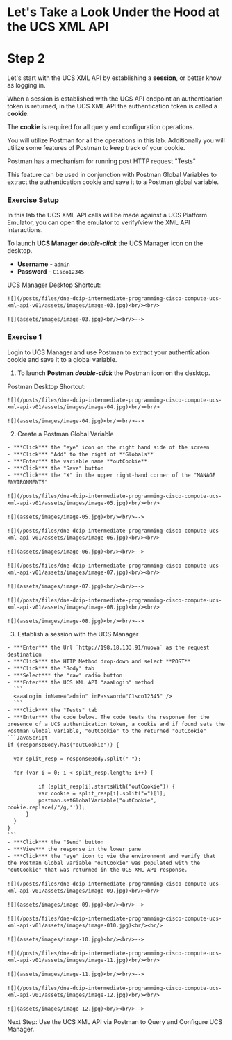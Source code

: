 # Let's Take a Look Under the Hood at the UCS XML API

# Step 2

Let's start with the UCS XML API by establishing a **session**, or better know as logging in.

When a session is established with the UCS API endpoint an authentication token is returned, in the UCS XML API the authentication token is called a **cookie**.

The **cookie** is required for all query and configuration operations.

You will utilize Postman for all the operations in this lab. Additionally you will utilize some features of Postman to keep track of your cookie.

Postman has a mechanism for running post HTTP request "Tests"

This feature can be used in conjunction with Postman Global Variables to extract the authentication cookie and save it to a Postman global variable.

### Exercise Setup

In this lab the UCS XML API calls will be made against a UCS Platform Emulator, you can open the emulator to verify/view the XML API interactions.

To launch **UCS Manager** ***double-click*** the UCS Manager icon on the desktop.

  - **Username** - `admin`
  - **Password** - `C1sco12345`

  UCS Manager Desktop Shortcut:

    ![](/posts/files/dne-dcip-intermediate-programming-cisco-compute-ucs-xml-api-v01/assets/images/image-03.jpg)<br/><br/>

    ![](assets/images/image-03.jpg)<br/><br/>-->

### Exercise 1

Login to UCS Manager and use Postman to extract your authentication cookie and save it to a global variable.

  1. To launch **Postman** ***double-click*** the Postman icon on the desktop.

  Postman Desktop Shortcut:

    ![](/posts/files/dne-dcip-intermediate-programming-cisco-compute-ucs-xml-api-v01/assets/images/image-04.jpg)<br/><br/>

    ![](assets/images/image-04.jpg)<br/><br/>-->

  2. Create a Postman Global Variable

    - ***Click*** the "eye" icon on the right hand side of the screen
    - ***Click*** "Add" to the right of **Globals**
    - ***Enter*** the variable name **outCookie**
    - ***Click*** the "Save" button
    - ***Click*** the "X" in the upper right-hand corner of the "MANAGE ENVIRONMENTS"

    ![](/posts/files/dne-dcip-intermediate-programming-cisco-compute-ucs-xml-api-v01/assets/images/image-05.jpg)<br/><br/>

    ![](assets/images/image-05.jpg)<br/><br/>-->

    ![](/posts/files/dne-dcip-intermediate-programming-cisco-compute-ucs-xml-api-v01/assets/images/image-06.jpg)<br/><br/>

    ![](assets/images/image-06.jpg)<br/><br/>-->

    ![](/posts/files/dne-dcip-intermediate-programming-cisco-compute-ucs-xml-api-v01/assets/images/image-07.jpg)<br/><br/>

    ![](assets/images/image-07.jpg)<br/><br/>-->

    ![](/posts/files/dne-dcip-intermediate-programming-cisco-compute-ucs-xml-api-v01/assets/images/image-08.jpg)<br/><br/>

    ![](assets/images/image-08.jpg)<br/><br/>-->

  3. Establish a session with the UCS Manager

    - ***Enter*** the Url `http://198.18.133.91/nuova` as the request destination
    - ***Click*** the HTTP Method drop-down and select **POST**
    - ***Click*** the "Body" tab
    - ***Select*** the "raw" radio button
    - ***Enter*** the UCS XML API "aaaLogin" method
      ```
      <aaaLogin inName="admin" inPassword="C1sco12345" />
      ```
    - ***Click*** the "Tests" tab
    - ***Enter*** the code below. The code tests the response for the presence of a UCS authentication token, a cookie and if found sets the Postman Global variable, "outCookie" to the returned "outCookie"
    ```JavaScript
    if (responseBody.has("outCookie")) {

      var split_resp = responseBody.split(" ");

      for (var i = 0; i < split_resp.length; i++) {

              if (split_resp[i].startsWith("outCookie")) {
              var cookie = split_resp[i].split("=")[1];
              postman.setGlobalVariable("outCookie", cookie.replace(/"/g,''));
          }
      }
    }
    ```
    - ***Click*** the "Send" button
    - ***View*** the response in the lower pane
    - ***Click*** the "eye" icon to vie the environment and verify that the Postman Global variable "outCookie" was populated with the "outCookie" that was returned in the UCS XML API response.

    ![](/posts/files/dne-dcip-intermediate-programming-cisco-compute-ucs-xml-api-v01/assets/images/image-09.jpg)<br/><br/>

    ![](assets/images/image-09.jpg)<br/><br/>-->

    ![](/posts/files/dne-dcip-intermediate-programming-cisco-compute-ucs-xml-api-v01/assets/images/image-010.jpg)<br/><br/>

    ![](assets/images/image-10.jpg)<br/><br/>-->

    ![](/posts/files/dne-dcip-intermediate-programming-cisco-compute-ucs-xml-api-v01/assets/images/image-11.jpg)<br/><br/>

    ![](assets/images/image-11.jpg)<br/><br/>-->

    ![](/posts/files/dne-dcip-intermediate-programming-cisco-compute-ucs-xml-api-v01/assets/images/image-12.jpg)<br/><br/>

    ![](assets/images/image-12.jpg)<br/><br/>-->

Next Step: Use the UCS XML API via Postman to Query and Configure UCS Manager.
